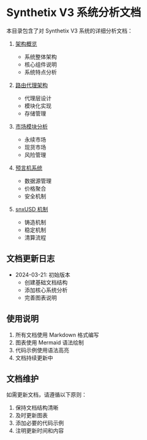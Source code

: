 # Synthetix V3 系统分析文档

本目录包含了对 Synthetix V3 系统的详细分析文档：

1. [架构概览](./architecture-overview.md)
   - 系统整体架构
   - 核心组件说明
   - 系统特点分析

2. [路由代理架构](./router-proxy-architecture.md)
   - 代理层设计
   - 模块化实现
   - 存储管理

3. [市场模块分析](./market-modules-analysis.md)
   - 永续市场
   - 现货市场
   - 风险管理

4. [预言机系统](./oracle-system-analysis.md)
   - 数据源管理
   - 价格聚合
   - 安全机制

5. [snxUSD 机制](./snxusd-mechanism.md)
   - 铸造机制
   - 稳定机制
   - 清算流程

## 文档更新日志

- 2024-03-21: 初始版本
  - 创建基础文档结构
  - 添加核心系统分析
  - 完善图表说明

## 使用说明

1. 所有文档使用 Markdown 格式编写
2. 图表使用 Mermaid 语法绘制
3. 代码示例使用语法高亮
4. 文档持续更新中

## 文档维护

如需更新文档，请遵循以下原则：

1. 保持文档结构清晰
2. 及时更新图表
3. 添加必要的代码示例
4. 注明更新时间和内容 